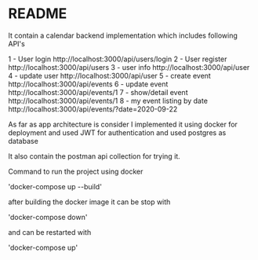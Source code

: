 # README

It  contain a calendar backend implementation which includes following API's

1 - User login http://localhost:3000/api/users/login
2 - User register http://localhost:3000/api/users
3 - user info http://localhost:3000/api/user
4 - update user http://localhost:3000/api/user
5 - create event http://localhost:3000/api/events
6 - update event http://localhost:3000/api/events/1
7 - show/detail event http://localhost:3000/api/events/1
8 - my event listing by date http://localhost:3000/api/events/?date=2020-09-22

As far as app architecture is consider  I implemented it using docker for deployment and used JWT for authentication and used postgres as  database

It also contain the postman api collection for  trying it.

Command to run the project using docker

'docker-compose up --build'

after building the docker image it can be stop with

'docker-compose down'

and can be restarted with

'docker-compose up'

